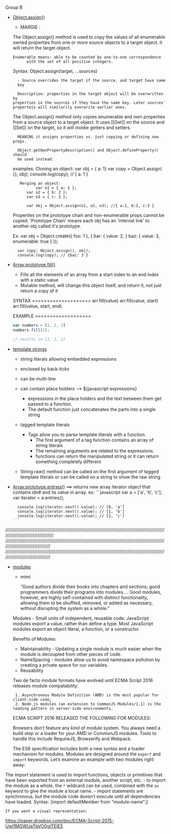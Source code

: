 

Group B

- [Object.assign()](https://developer.mozilla.org/en-US/docs/Web/JavaScript/Reference/Global_Objects/Object/assign)
    - MARGIE :

    The Object.assign() method is used to copy the values of all
    enumerable owned properties from one or more source objects to a target
    object. It will return the target object.

      Enumerable means: able to be counted by one-to-one correspondence
    		with the set of all positive integers.

    Syntax: Object.assign(target, ...sources)

    	- Source overrides the target if the source, and target have same
        key

		Description: properties in the target object will be overwritten by
      properties in the sources if they have the same key. Later sources'
      properteis will similarily overwrite earlier ones.

    The Object.assign() method only copies enumerable and own properties
    	from a source object to a target object. It uses [[Get]] on the
      source and [[Set]] on the target, so it will invoke getters and setters.

        MEANING it assigns properties vs. just copying or defining new props.

        Object.getOwnPropertyDescription() and Object.defineProperty() should
        be used instead.

    examples:
    		Cloning an object:
            var obj = { a: 1}
            var copy = Object.assign( {}, obj);
            console.log(copy); // { a: 1 }

         Merging an object:
         		var o1 = { a: 1 };
            var o2 = { b: 2 };
            var o3 = { c: 3 };

          	var obj = Object.assign(o1, o2, o3); //{ a:1, b:2, c:3 }

    Properties on the prototype chain and non-enumerable props cannot
        be copied. 'Prototype Chain' means each obj has an 'internal link'
        to another obj called it's prototype.

    Ex:
    	var obj = Object.create({ foo: 1 }, {
      	bar: {
        			value: 2,
              }
        baz: {
        			value: 3,
              enumerable: true
             }
        });

        var copy: Object.assign(), obj);
        console.log(copy); // {baz: 3 }






- [Array.prototype.fill()](https://developer.mozilla.org/en-US/docs/Web/JavaScript/Reference/Global_Objects/Array/fill)
    - Fills all the elements of an array from a start index to an end index with a static value
    - Mutable method, will change this object itself, and return it, not just return a copy of it

    SYNTAX ====================
    arr.fill(value)
    arr.fill(value, start)
    arr.fill(value, start, end)

    EXAMPLE ===================
    ```javascript
    var numbers = [1, 2, 3]
    numbers.fill(1);

    // results in [1, 1, 1]
    ```



- [template strings](https://github.com/lukehoban/es6features#template-strings)
    - string literals allowing embedded expressions
    - enclosed by back-ticks
    - can be multi-line

    - can contain place holders --> ${javascript expressions}
        - expressions in the place holders and the text between them get passed to a function.
        - The default function just concatenates the parts into a single string

    - tagged template literals
        - Tags allow you to parse template literals with a function.
            - The first argument of a tag function contains an array of string literals
            - The remaining arguments are related to the expressions.
            - functions can return the manipulated string or it can return something completely different

    - String.raw() method can be called on the first argument of tagged template literals or can be called on a string to show the raw string




- [Array.prototype.entries()](https://developer.mozilla.org/en-US/docs/Web/JavaScript/Reference/Global_Objects/Array/entries)
    ==> returns new array iterator object that contains idx# and its value in array.
			ex:
      ```javascript
        var a = ['a', 'b', 'c'];
        var iterator = a.entries();

        console.log(iterator.next().value); // [0, 'a']
        console.log(iterator.next().value); // [1, 'b']
        console.log(iterator.next().value); // [2, 'c']
      ```



/////////////////////////////////////////////////////////////////////////////////////////////////////////////////////////////////
///////////////////////////////////////////////////////////////////////////////////////////////////////////////////////////////
///////////////////////////////////////////////////////////////////////////////////////////////////////////////////////////////

- [modules](https://github.com/lukehoban/es6features#modules)
    - mimi

      “Good authors divide their books into chapters and sections; good programmers divide their programs into modules….
      Good modules, however, are highly self-contained with distinct functionality, allowing them to be shuffled, removed,
      or added as necessary, without disrupting the system as a whole.”

    Modules -  Small units of independent, reusable code.
    JavaScript modules export a value, rather than define a type.
    Most JavaScript modules export an object literal, a function, or a constructor.

    Benefits of Modules:

    - Maintainability - Updating a single module is much easier when the module is decoupled from other pieces of code.
    - NameSpacing -  modules allow us to avoid namespace pollution by creating a private space for our variables.
    - Reusability

     Two de facto module formats have evolved until ECMA Script 2016 releases module compatability:

       1. Asynchronous Module Definition (AMD) is the most popular for client-side code,
       2. Node.js modules (an extension to CommonJS Modules/1.1) is the leading pattern in server-side environments.


    ECMA SCRIPT 2016 RELEASED THE FOLLOWING FOR MODULES:

    Browsers don’t feature any kind of module system.
    You always need a build step or a loader for your AMD or CommonJS modules.
    Tools to handle this include RequireJS, Browserify and Webpack.

	The ES6 specification includes both a new syntax and a loader mechanism for modules.
	Modules are designed around the `export` and `import` keywords.
  Let’s examine an example with two modules right away:

 The import statement is used to import functions, objects or primitives that have been exported from an external module, another script, etc.
     - to import the module as a whole, the `*` wildcard can be used, combined with the `as` keyword to give the module a local name.
     - import statements are synchronous, but the module code doesn’t execute until all dependencies have loaded.
     Syntax: [import defaultMember from "module-name";]

	If you want a visual representation:
  https://paper.dropbox.com/doc/ECMA-Script-2015-UwI1MGWUeTbVO0glTElE5
